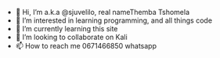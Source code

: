 - 👋 Hi, I’m a.k.a @sjuvelilo, real nameThemba Tshomela
- 👀 I’m interested in learning programming, and all things code
- 🌱 I’m currently learning this site
- 💞️ I’m looking to collaborate on Kali 
- 📫 How to reach me 0671466850 whatsapp

<!---
sjuvelilo/sjuvelilo is a ✨ special ✨ repository because its `README.md` (this file) appears on your GitHub profile.
You can click the Preview link to take a look at your changes.
--->
